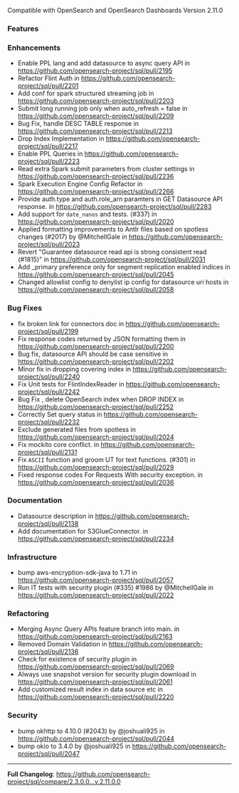 Compatible with OpenSearch and OpenSearch Dashboards Version 2.11.0

### Features

### Enhancements
*  Enable PPL lang and add datasource to async query API in https://github.com/opensearch-project/sql/pull/2195
*  Refactor Flint Auth in https://github.com/opensearch-project/sql/pull/2201
*  Add conf for spark structured streaming job in https://github.com/opensearch-project/sql/pull/2203
*  Submit long running job only when auto_refresh = false in https://github.com/opensearch-project/sql/pull/2209
*  Bug Fix, handle DESC TABLE response in https://github.com/opensearch-project/sql/pull/2213
*  Drop Index Implementation in https://github.com/opensearch-project/sql/pull/2217
*  Enable PPL Queries in https://github.com/opensearch-project/sql/pull/2223
*  Read extra Spark submit parameters from cluster settings in https://github.com/opensearch-project/sql/pull/2236
*  Spark Execution Engine Config Refactor in https://github.com/opensearch-project/sql/pull/2266
*  Provide auth.type and auth.role_arn paramters in GET Datasource API response. in https://github.com/opensearch-project/sql/pull/2283
*  Add support for `date_nanos` and tests. (#337) in https://github.com/opensearch-project/sql/pull/2020
*  Applied formatting improvements to Antlr files based on spotless changes (#2017) by @MitchellGale in https://github.com/opensearch-project/sql/pull/2023
*  Revert "Guarantee datasource read api is strong consistent read (#1815)" in https://github.com/opensearch-project/sql/pull/2031
*  Add _primary preference only for segment replication enabled indices in https://github.com/opensearch-project/sql/pull/2045
*  Changed allowlist config to denylist ip config for datasource uri hosts in https://github.com/opensearch-project/sql/pull/2058

### Bug Fixes
*  fix broken link for connectors doc in https://github.com/opensearch-project/sql/pull/2199
*  Fix response codes returned by JSON formatting them in https://github.com/opensearch-project/sql/pull/2200
*  Bug fix, datasource API should be case sensitive in https://github.com/opensearch-project/sql/pull/2202
*  Minor fix in dropping covering index in https://github.com/opensearch-project/sql/pull/2240
*  Fix Unit tests for FlintIndexReader in https://github.com/opensearch-project/sql/pull/2242
*  Bug Fix , delete OpenSearch index when DROP INDEX in https://github.com/opensearch-project/sql/pull/2252
*  Correctly Set query status in https://github.com/opensearch-project/sql/pull/2232
*  Exclude generated files from spotless  in https://github.com/opensearch-project/sql/pull/2024
*  Fix mockito core conflict. in https://github.com/opensearch-project/sql/pull/2131
*  Fix `ASCII` function and groom UT for text functions. (#301) in https://github.com/opensearch-project/sql/pull/2029
*  Fixed response codes For Requests With security exception. in https://github.com/opensearch-project/sql/pull/2036

### Documentation
*  Datasource description in https://github.com/opensearch-project/sql/pull/2138
*  Add documentation for S3GlueConnector. in https://github.com/opensearch-project/sql/pull/2234

### Infrastructure
*  bump aws-encryption-sdk-java to 1.71 in https://github.com/opensearch-project/sql/pull/2057
*  Run IT tests with security plugin (#335) #1986 by @MitchellGale in https://github.com/opensearch-project/sql/pull/2022

### Refactoring
*  Merging Async Query APIs feature branch into main. in https://github.com/opensearch-project/sql/pull/2163
*  Removed Domain Validation in https://github.com/opensearch-project/sql/pull/2136
*  Check for existence of security plugin in https://github.com/opensearch-project/sql/pull/2069
*  Always use snapshot version for security plugin download in https://github.com/opensearch-project/sql/pull/2061
*  Add customized result index in data source etc in https://github.com/opensearch-project/sql/pull/2220

### Security
*  bump okhttp to 4.10.0 (#2043) by @joshuali925 in https://github.com/opensearch-project/sql/pull/2044
*  bump okio to 3.4.0 by @joshuali925 in https://github.com/opensearch-project/sql/pull/2047

---
**Full Changelog**: https://github.com/opensearch-project/sql/compare/2.3.0.0...v.2.11.0.0